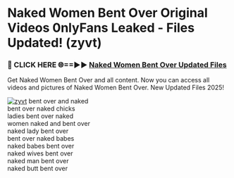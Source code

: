 # Naked Women Bent Over Original Videos 0nlyFans Leaked - Files Updated! (zyvt)

<h3>🔴 CLICK HERE 🌐==►► <a href="https://tinyurl.com/yckcrads" rel="nofollow">Naked Women Bent Over Updated Files</a></h3>

Get Naked Women Bent Over and all content. Now you can access all videos and pictures of Naked Women Bent Over. New Updated Files 2025!

[![zyvt](https://i.imgur.com/hpKpOFt.gif)](https://tinyurl.com/yckcrads)
bent over and naked<br>
bent over naked chicks<br>
ladies bent over naked<br>
women naked and bent over<br>
naked lady bent over<br>
bent over naked babes<br>
naked babes bent over<br>
naked wives bent over<br>
naked man bent over<br>
naked butt bent over